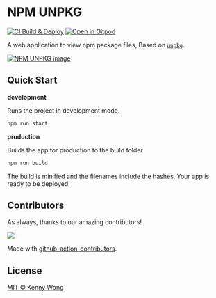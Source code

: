 NPM UNPKG
===

[![CI Build & Deploy](https://github.com/uiwjs/npm-unpkg/actions/workflows/ci.yml/badge.svg)](https://github.com/uiwjs/npm-unpkg/actions/workflows/ci.yml)
[![Open in Gitpod](https://shields.io/badge/Open%20in-Gitpod-green?logo=Gitpod)](https://gitpod.io/#https://github.com/uiwjs/npm-unpkg)

A web application to view npm package files, Based on [`unpkg`](https://unpkg.com/).

[![NPM UNPKG image](https://user-images.githubusercontent.com/1680273/133931122-784be24e-e56a-46b5-834f-50e62726fb99.png)](https://uiwjs.github.io/npm-unpkg)

## Quick Start

**development**

Runs the project in development mode.  

```bash
npm run start
```

**production**

Builds the app for production to the build folder.

```bash
npm run build
```

The build is minified and the filenames include the hashes.
Your app is ready to be deployed!

## Contributors

As always, thanks to our amazing contributors!

<a href="https://github.com/uiwjs/npm-unpkg/graphs/contributors">
  <img src="https://uiwjs.github.io/npm-unpkg/CONTRIBUTORS.svg" />
</a>

Made with [github-action-contributors](https://github.com/jaywcjlove/github-action-contributors).

## License

[MIT © Kenny Wong](https://github.com/kktjs/kkt/blob/master/LICENSE)
